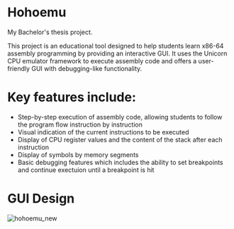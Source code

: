 # Hohoemu
My Bachelor's thesis project.

This project is an educational tool designed to help students learn x86-64 assembly programming by providing an interactive GUI. It uses the Unicorn CPU emulator framework to execute assembly code and offers a user-friendly GUI with debugging-like functionality. 

# Key features include:
  * Step-by-step execution of assembly code, allowing students to follow the program flow instruction by instruction
  * Visual indication of the current instructions to be executed
  * Display of CPU register values and the content of the stack after each instruction
  * Display of symbols by memory segments
  * Basic debugging features which includes the ability to set breakpoints and continue exectuion until a breakpoint is hit

# GUI Design

![hohoemu_new](https://github.com/user-attachments/assets/8082a01d-abd8-4eda-bb5e-8e7f431ec4de)
